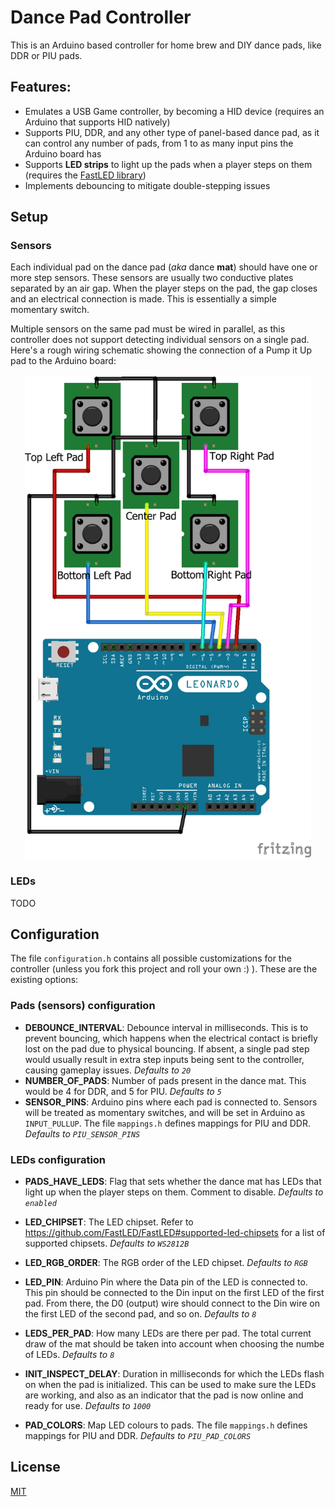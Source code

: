 # Dance Pad Controller

This is an Arduino based controller for home brew and DIY dance pads,
like DDR or PIU pads.

## Features:

* Emulates a USB Game controller, by becoming a HID device (requires an Arduino
that supports HID natively)
* Supports PIU, DDR, and any other type of panel-based dance pad, as it can
control any number of pads, from 1 to as many input pins the Arduino board has
* Supports **LED strips** to light up the pads when a player steps on them
(requires the [FastLED library](https://github.com/FastLED/FastLED))
* Implements debouncing to mitigate double-stepping issues

## Setup

### Sensors

Each individual pad on the dance pad (*aka* dance **mat**) should have one or
more step sensors. These sensors are usually two conductive plates separated by
an air gap. When the player steps on the pad, the gap closes and an electrical
connection is made. This is essentially a simple momentary switch.

Multiple sensors on the same pad must be wired in parallel, as this controller
does not support detecting individual sensors on a single pad. Here's a rough
wiring schematic showing the connection of a Pump it Up pad to the Arduino
board:

<p align="center">
  <img src="./docs/piu_wiring.png" alt="Pump it Up Arduino wiring" width="458">
</p>

### LEDs

TODO

## Configuration

The file `configuration.h` contains all possible customizations for the
controller (unless you fork this project and roll your own :) ). These are the
existing options:

### Pads (sensors) configuration

* **DEBOUNCE_INTERVAL**: Debounce interval in milliseconds. This is to prevent
bouncing, which happens when the electrical contact is briefly lost on the pad
due to physical bouncing. If absent, a single pad step would usually result in
extra step inputs being sent to the controller, causing gameplay issues.
*Defaults to `20`*
* **NUMBER_OF_PADS**: Number of pads present in the dance mat.
This would be 4 for DDR, and 5 for PIU. *Defaults to `5`*
* **SENSOR_PINS**: Arduino pins where each pad is connected to. Sensors will be
treated as momentary switches, and will be set in Arduino as `INPUT_PULLUP`.
The file `mappings.h` defines mappings for PIU and DDR.
*Defaults to `PIU_SENSOR_PINS`*

### LEDs configuration

* **PADS_HAVE_LEDS**: Flag that sets whether the dance mat has LEDs that light
up when the player steps on them. Comment to disable. *Defaults to `enabled`*

* **LED_CHIPSET**: The LED chipset.
Refer to https://github.com/FastLED/FastLED#supported-led-chipsets
for a list of supported chipsets. *Defaults to `WS2812B`*

* **LED_RGB_ORDER**: The RGB order of the LED chipset.
*Defaults to `RGB`*

* **LED_PIN**: Arduino Pin where the Data pin of the LED is connected to.
This pin should be connected to the Din input on the first LED of the first pad.
From there, the D0 (output) wire should connect to the Din wire on the first LED
of the second pad, and so on. *Defaults to `8`*

* **LEDS_PER_PAD**: How many LEDs are there per pad. The total current draw of
the mat should be taken into account when choosing the numbe of LEDs.
*Defaults to `8`*

* **INIT_INSPECT_DELAY**: Duration in milliseconds for which the LEDs flash on
when the pad is initialized. This can be used to make sure the LEDs are working,
and also as an indicator that the pad is now online and ready for use.
*Defaults to `1000`*

* **PAD_COLORS**: Map LED colours to pads. The file `mappings.h` defines
mappings for PIU and DDR. *Defaults to `PIU_PAD_COLORS`*

## License

[MIT](./LICENSE)